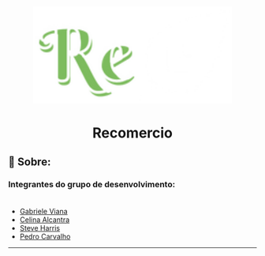<div align="center">
    <img  style="width:80%" src="app/src/main/res/drawable/logosplash.png" />
    <h1>Recomercio </h1>
</div>

## 📔 Sobre:


### Integrantes do grupo de desenvolvimento:</br></br>

- [Gabriele Viana](https://github.com/Gabigrr)
- [Celina Alcantra](https://github.com/celinaalcantara)
- [Steve Harris](https://github.com/SPDHRRS)
- [Pedro Carvalho](https://github.com/PedroHFCarvalho)


---
